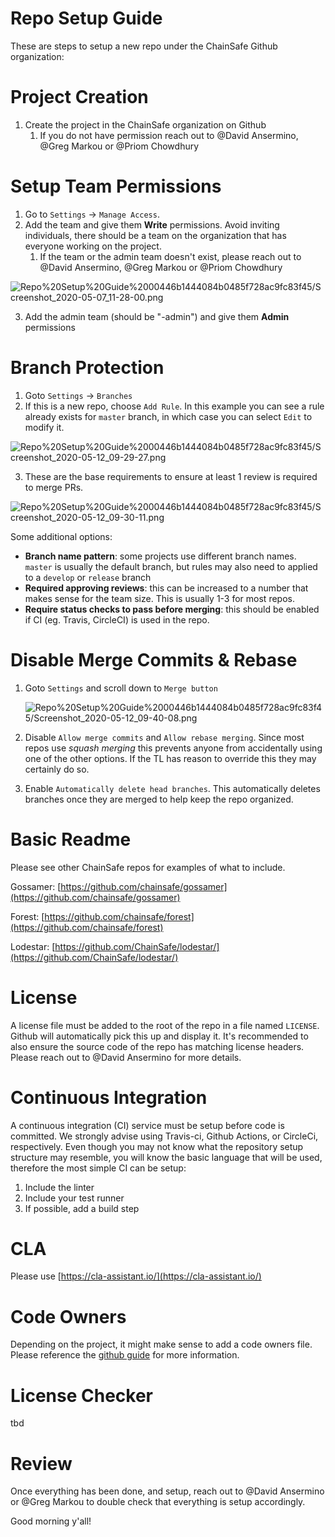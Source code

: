 # Repo Setup Guide

These are steps to setup a new repo under the ChainSafe Github organization:

# Project Creation

1. Create the project in the ChainSafe organization on Github
    1. If you do not have permission reach out to @David Ansermino, @Greg Markou or @Priom Chowdhury 

# Setup Team Permissions

1. Go to `Settings` → `Manage Access`. 
2.  Add the team and give them **Write** permissions. Avoid inviting individuals, there should be a team on the organization that has everyone working on the project. 
    1. If the team or the admin team doesn't exist, please reach out to @David Ansermino, @Greg Markou or @Priom Chowdhury  

![Repo%20Setup%20Guide%2000446b1444084b0485f728ac9fc83f45/Screenshot_2020-05-07_11-28-00.png](../assets/Screenshot_2020-05-07_11-28-00.png)

3. Add the admin team (should be "<team-name>-admin") and give them **Admin** permissions

# Branch Protection

1. Goto `Settings` → `Branches`
2. If this is a new repo, choose `Add Rule`. In this example you can see a rule already exists for `master` branch, in which case you can select `Edit` to modify it. 

![Repo%20Setup%20Guide%2000446b1444084b0485f728ac9fc83f45/Screenshot_2020-05-12_09-29-27.png](../assets//Screenshot_2020-05-12_09-29-27.png)

3. These are the base requirements to ensure at least 1 review is required to merge PRs.

![Repo%20Setup%20Guide%2000446b1444084b0485f728ac9fc83f45/Screenshot_2020-05-12_09-30-11.png](../assets//Screenshot_2020-05-12_09-30-11.png)

Some additional options:

- **Branch name pattern**: some projects use different branch names. `master` is usually the default branch, but rules may also need to applied to a `develop` or `release` branch
- **Required approving reviews**: this can be increased to a number that makes sense for the team size. This is usually 1-3 for most repos.
- **Require status checks to pass before merging**: this should be enabled if CI (eg. Travis, CircleCI) is used in the repo.

# Disable Merge Commits & Rebase

1. Goto `Settings`  and scroll down to `Merge button`

    ![Repo%20Setup%20Guide%2000446b1444084b0485f728ac9fc83f45/Screenshot_2020-05-12_09-40-08.png](../assets//Screenshot_2020-05-12_09-40-08.png)

2. Disable `Allow merge commits` and `Allow rebase merging`. Since most repos use *squash merging* this prevents anyone from accidentally using one of the other options. If the TL has reason to override this they may certainly do so.

3. Enable `Automatically delete head branches`. This automatically deletes branches once they are merged to help keep the repo organized.

# Basic Readme

Please see other ChainSafe repos for examples of what to include. 

Gossamer: [https://github.com/chainsafe/gossamer](https://github.com/chainsafe/gossamer)

Forest: [https://github.com/chainsafe/forest](https://github.com/chainsafe/forest)

Lodestar: [https://github.com/ChainSafe/lodestar/](https://github.com/ChainSafe/lodestar/)

# License

A license file must be added to the root of the repo in a file named `LICENSE`. Github will automatically pick this up and display it. It's recommended to also ensure the source code of the repo has matching license headers. Please reach out to @David Ansermino for more details. 

# Continuous Integration

A continuous integration (CI) service must be setup before code is committed. We strongly advise using Travis-ci, Github Actions, or CircleCi, respectively. Even though you may not know what the repository setup structure may resemble, you will know the basic language that will be used, therefore the most simple CI can be setup:

1. Include the linter
2. Include your test runner
3. If possible, add a build step

# CLA

Please use [https://cla-assistant.io/](https://cla-assistant.io/)

# Code Owners

Depending on the project, it might make sense to add a code owners file. Please reference the [github guide](https://help.github.com/en/github/creating-cloning-and-archiving-repositories/about-code-owners) for more information.

# License Checker

tbd

# Review

Once everything has been done, and setup, reach out to @David Ansermino or @Greg Markou to double check that everything is setup accordingly.

Good morning y'all!
